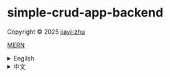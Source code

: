 # simple-crud-app-backend

<p> Copyright © 2025 <a href="https://github.com/zhu7055">jiayi-zhu</a></p>

<a href="https://ithelp.ithome.com.tw/m/articles/10319502">MERN</a>
<details>
  <summary>Engilsh</summary>

- This project serves to backend development, aiming to build a complete RESTful CRUD API.

- The project primarily utilizes the following technologies:

# Tech Stack: 
- It uses Node.js as the runtime environment, Express as the web application framework, and MongoDB as the database (also referred to as the MERN stack, but without React). Additionally, Mongoose is a MongoDB Object Data Modeling (ODM) library for Node.js, used to simplify interaction with the MongoDB database.

# Core Functionalities (CRUD): 
- The project's core is to implement basic data operations for products, including Create, Read, Update, and Delete.
  
  ##  Create Product (Create):
  - Via the POST /api/products route, product data (e.g., name, quantity, price, image) is stored in the MongoDB database.
    ![createProduct](/images/createProduct.png)
  ## Read Products (Read):
    - Retrieve a list of all products from the database via the GET /api/products route.
    - Retrieve detailed information for a single product based on its unique ID via the GET /api/product/:id route.
  ## Update Product (Update):
    - Update information for an existing product based on its ID via the PUT /api/product/:id route.
  ## Delete Product (Delete):
    - Remove a specific product from the database based on its ID via the DELETE /api/product/:id route.
    - Project Structure and Practices: To enhance code maintainability and organization, the project emphasizes breaking down API logic into different components:
    - Models: Define the structure (Schema) of product data in the database, such as fields for product name, quantity, price, and image.
    - Routes: Define paths for different API endpoints and direct them to corresponding controller functions.
    - Controllers: Contain the actual business logic for handling specific API requests, such as how to create, read, update, or delete data from the database.
# Development and Testing Tools: 
- Uses various tools to aid development and testing:
    - Visual Studio Code: As the code editor.
    - Nodemon: Automatically restarts the server during development when code changes, improving development efficiency.
    - Thunder Client, Insomnia, Postman: These are tools used for testing API endpoints, allowing users to send HTTP requests and view responses.
    - Git Bash and GitHub: Used for version control and code hosting, utilizing .gitignore to exclude large or sensitive files (like node_modules) from being committed to the repository.
# Database Setup: 
- Includes setting up a free-tier database on MongoDB Atlas, creating users, configuring IP access, and obtaining the connection string.
- In summary, this project building a complete backend API based on Node.js, Express, and MongoDB, learning how to organize code, test APIs, and deploy the project to a version control system.
</details>

<details>
  <summary>中文</summary>
  
- 本專案用於後端開發，旨在建立完整的 RESTful CRUD API。

- 本專案主要使用以下技術：

# 技術堆疊：
  - 它使用 Node.js 作為執行時間環境，Express 作為 Web 應用框架，MongoDB 作為資料庫（也稱為 MERN 技術棧，但不包含 React）。此外，Mongoose 是一個用於 Node.js 的 MongoDB 物件資料建模 (ODM) 函式庫，用於簡化與 MongoDB 資料庫的交互作用。

# 核心功能 (CRUD)：
  - 此專案的核心是實現產品的基本資料操作，包括建立、讀取、更新和刪除。
## 建立產品 (Create)：
  - 透過 POST /api/products 路由，將產品資料（例如名稱、數量、價格、圖片）儲存在 MongoDB 資料庫中。

![createProduct](/images/createProduct.png)
## 讀取產品 (Read)：
  - 透過 GET /api/products 路由從資料庫中檢索所有產品清單。
    ![getProducts](/images/getProducts)
    ![getProduct_browser](/images/getProduct_browser.png)
  - 透過 GET /api/product/:id 路由，根據產品的唯一 ID 檢索單一產品的詳細資訊。
    ![getProduct](/images/getProduct.png)
    ![getProduct_browser](/images/getProduct_browser.png)

## 更新產品 (Update)：
- 透過 PUT /api/product/:id 路由，根據產品 ID 更新現有產品的資訊。
  ![updateProduct](/images/updateProduct.png)
  ![updateProduct_2](/images/updateProduct_2.png)
## 刪除產品 (Delete)：
  - 透過 DELETE /api/product/:id 路由，根據產品 ID 從資料庫中刪除特定產品。
    ![deleteProduct](/images/deleteProduct.png)
    ![deletedProduct_2](/images/deletedProduct_2.png)
  - 專案結構和實踐：為了增強程式碼的可維護性和組織性，該專案強調將 API 邏輯分解為不同的元件：
  - 模型：定義資料庫中產品資料的結構（Schema），例如產品名稱、數量、價格和圖片等欄位。
  - 路由：定義不同 API 端點的路徑，並將其導向對應的控制器函數。
    ![route_encodedURL](/images/route_encodedURL.png)
  - 控制器：包含處理特定 API 要求的實際業務邏輯，例如如何在資料庫中建立、讀取、更新或刪除資料。
    ![deleteProduct](/images/deleteProduct.pmg)
    ![deletedProduct](/images/deletedProduct.png)
    
# 開發和測試工具：
  - 使用各種輔助開發和測試的工具：
  - Visual Studio Code：作為程式碼編輯器。
  - Nodemon：在開發過程中，當程式碼變更時自動重新啟動伺服器，提高開發效率。
  - Thunder Client、Insomnia、Postman：這些工具用於測試 API 端點，允許使用者發送 HTTP 請求並查看回應。
  - Git Bash 和 GitHub：用於版本控制和程式碼託管，利用 .gitignore 檔案阻止大型或敏感檔案（如 node_modules）提交到程式碼庫。
# 資料庫設定：
  - 包括在 MongoDB Atlas 上設定免費資料庫、建立使用者、設定 IP 存取以及取得連接字串。
  - 總結來說，本專案基於 Node.js、Express 和 MongoDB 建立了一個完整的後端 API，學習如何組織程式碼、測試 API 以及將專案部署到版本控制系統。
</details>
